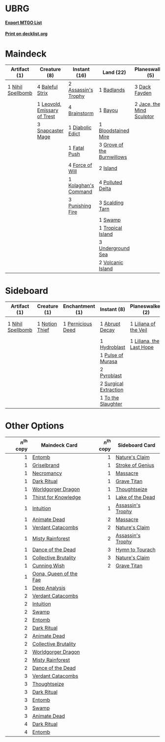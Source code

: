 # UBRG

#### [Export MTGO List](../collection/UBRG/UBRG.txt)
#### [Print on decklist.org](http://decklist.org/?deckmain=2%09Assassin's%20Trophy%0A1%09Badlands%0A4%09Baleful%20Strix%0A1%09Bayou%0A1%09Bloodstained%20Mire%0A4%09Brainstorm%0A3%09Dack%20Fayden%0A1%09Diabolic%20Edict%0A1%09Fatal%20Push%0A4%09Force%20of%20Will%0A3%09Grove%20of%20the%20Burnwillows%0A1%09Inquisition%20of%20Kozilek%0A2%09Island%0A2%09Jace,%20the%20Mind%20Sculptor%0A1%09Kolaghan's%20Command%0A1%09Leovold,%20Emissary%20of%20Trest%0A1%09Nihil%20Spellbomb%0A4%09Polluted%20Delta%0A4%09Ponder%0A3%09Punishing%20Fire%0A3%09Scalding%20Tarn%0A3%09Snapcaster%20Mage%0A1%09Swamp%0A2%09Thoughtseize%0A1%09Toxic%20Deluge%0A1%09Tropical%20Island%0A3%09Underground%20Sea%0A2%09Volcanic%20Island&deckside=1%09Abrupt%20Decay%0A1%09Hydroblast%0A2%09Hymn%20to%20Tourach%0A1%09Liliana%20of%20the%20Veil%0A1%09Liliana,%20the%20Last%20Hope%0A1%09Nihil%20Spellbomb%0A1%09Notion%20Thief%0A1%09Pernicious%20Deed%0A1%09Pulse%20of%20Murasa%0A2%09Pyroblast%0A2%09Surgical%20Extraction%0A1%09To%20the%20Slaughter)
# Maindeck

|                                        Artifact (1)                                        |                                             Creature (8)                                              |                                         Instant (16)                                          |                                              Land (22)                                              |                                          Planeswalker (5)                                          |                                            Sorcery (8)                                            |
|--------------------------------------------------------------------------------------------|-------------------------------------------------------------------------------------------------------|-----------------------------------------------------------------------------------------------|-----------------------------------------------------------------------------------------------------|----------------------------------------------------------------------------------------------------|---------------------------------------------------------------------------------------------------|
|1 [Nihil Spellbomb](http://gatherer.wizards.com/Pages/Card/Details.aspx?multiverseid=442215)|4 [Baleful Strix](http://gatherer.wizards.com/Pages/Card/Details.aspx?multiverseid=423507)             |2 [Assassin's Trophy](http://gatherer.wizards.com/Pages/Card/Details.aspx?multiverseid=452902) |1 [Badlands](http://gatherer.wizards.com/Pages/Card/Details.aspx?multiverseid=382852)                |3 [Dack Fayden](http://gatherer.wizards.com/Pages/Card/Details.aspx?multiverseid=382903)            |1 [Inquisition of Kozilek](http://gatherer.wizards.com/Pages/Card/Details.aspx?multiverseid=425900)|
|                                                                                            |1 [Leovold, Emissary of Trest](http://gatherer.wizards.com/Pages/Card/Details.aspx?multiverseid=416834)|4 [Brainstorm](http://gatherer.wizards.com/Pages/Card/Details.aspx?multiverseid=382871)        |1 [Bayou](http://gatherer.wizards.com/Pages/Card/Details.aspx?multiverseid=382860)                   |2 [Jace, the Mind Sculptor](http://gatherer.wizards.com/Pages/Card/Details.aspx?multiverseid=382979)|4 [Ponder](http://gatherer.wizards.com/Pages/Card/Details.aspx?multiverseid=451051)                |
|                                                                                            |3 [Snapcaster Mage](http://gatherer.wizards.com/Pages/Card/Details.aspx?multiverseid=425875)           |1 [Diabolic Edict](http://gatherer.wizards.com/Pages/Card/Details.aspx?multiverseid=442074)    |1 [Bloodstained Mire](http://gatherer.wizards.com/Pages/Card/Details.aspx?multiverseid=405094)       |                                                                                                    |2 [Thoughtseize](http://gatherer.wizards.com/Pages/Card/Details.aspx?multiverseid=438676)          |
|                                                                                            |                                                                                                       |1 [Fatal Push](http://gatherer.wizards.com/Pages/Card/Details.aspx?multiverseid=423724)        |3 [Grove of the Burnwillows](http://gatherer.wizards.com/Pages/Card/Details.aspx?multiverseid=438804)|                                                                                                    |1 [Toxic Deluge](http://gatherer.wizards.com/Pages/Card/Details.aspx?multiverseid=413650)          |
|                                                                                            |                                                                                                       |4 [Force of Will](http://gatherer.wizards.com/Pages/Card/Details.aspx?multiverseid=382943)     |2 [Island](http://gatherer.wizards.com/Pages/Card/Details.aspx?multiverseid=439602)                  |                                                                                                    |                                                                                                   |
|                                                                                            |                                                                                                       |1 [Kolaghan's Command](http://gatherer.wizards.com/Pages/Card/Details.aspx?multiverseid=394613)|4 [Polluted Delta](http://gatherer.wizards.com/Pages/Card/Details.aspx?multiverseid=405104)          |                                                                                                    |                                                                                                   |
|                                                                                            |                                                                                                       |3 [Punishing Fire](http://gatherer.wizards.com/Pages/Card/Details.aspx?multiverseid=243483)    |3 [Scalding Tarn](http://gatherer.wizards.com/Pages/Card/Details.aspx?multiverseid=426069)           |                                                                                                    |                                                                                                   |
|                                                                                            |                                                                                                       |                                                                                               |1 [Swamp](http://gatherer.wizards.com/Pages/Card/Details.aspx?multiverseid=439603)                   |                                                                                                    |                                                                                                   |
|                                                                                            |                                                                                                       |                                                                                               |1 [Tropical Island](http://gatherer.wizards.com/Pages/Card/Details.aspx?multiverseid=383138)         |                                                                                                    |                                                                                                   |
|                                                                                            |                                                                                                       |                                                                                               |3 [Underground Sea](http://gatherer.wizards.com/Pages/Card/Details.aspx?multiverseid=383142)         |                                                                                                    |                                                                                                   |
|                                                                                            |                                                                                                       |                                                                                               |2 [Volcanic Island](http://gatherer.wizards.com/Pages/Card/Details.aspx?multiverseid=383147)         |                                                                                                    |                                                                                                   |


# Sideboard

|                                        Artifact (1)                                        |                                      Creature (1)                                       |                                      Enchantment (1)                                       |                                          Instant (8)                                           |                                         Planeswalker (2)                                          |                                        Sorcery (2)                                         |
|--------------------------------------------------------------------------------------------|-----------------------------------------------------------------------------------------|--------------------------------------------------------------------------------------------|------------------------------------------------------------------------------------------------|---------------------------------------------------------------------------------------------------|--------------------------------------------------------------------------------------------|
|1 [Nihil Spellbomb](http://gatherer.wizards.com/Pages/Card/Details.aspx?multiverseid=442215)|1 [Notion Thief](http://gatherer.wizards.com/Pages/Card/Details.aspx?multiverseid=442200)|1 [Pernicious Deed](http://gatherer.wizards.com/Pages/Card/Details.aspx?multiverseid=442201)|1 [Abrupt Decay](http://gatherer.wizards.com/Pages/Card/Details.aspx?multiverseid=425971)       |1 [Liliana of the Veil](http://gatherer.wizards.com/Pages/Card/Details.aspx?multiverseid=425901)   |2 [Hymn to Tourach](http://gatherer.wizards.com/Pages/Card/Details.aspx?multiverseid=382976)|
|                                                                                            |                                                                                         |                                                                                            |1 [Hydroblast](http://gatherer.wizards.com/Pages/Card/Details.aspx?multiverseid=159231)         |1 [Liliana, the Last Hope](http://gatherer.wizards.com/Pages/Card/Details.aspx?multiverseid=414388)|                                                                                            |
|                                                                                            |                                                                                         |                                                                                            |1 [Pulse of Murasa](http://gatherer.wizards.com/Pages/Card/Details.aspx?multiverseid=407651)    |                                                                                                   |                                                                                            |
|                                                                                            |                                                                                         |                                                                                            |2 [Pyroblast](http://gatherer.wizards.com/Pages/Card/Details.aspx?multiverseid=159243)          |                                                                                                   |                                                                                            |
|                                                                                            |                                                                                         |                                                                                            |2 [Surgical Extraction](http://gatherer.wizards.com/Pages/Card/Details.aspx?multiverseid=397706)|                                                                                                   |                                                                                            |
|                                                                                            |                                                                                         |                                                                                            |1 [To the Slaughter](http://gatherer.wizards.com/Pages/Card/Details.aspx?multiverseid=409889)   |                                                                                                   |                                                                                            |


# Other Options

|*n*<sup>th</sup> copy|                                          Maindeck Card                                          |*n*<sup>th</sup> copy|                                       Sideboard Card                                       |
|--------------------:|-------------------------------------------------------------------------------------------------|--------------------:|--------------------------------------------------------------------------------------------|
|                    1|[Entomb](http://gatherer.wizards.com/Pages/Card/Details.aspx?multiverseid=270456)                |                    1|[Nature's Claim](http://gatherer.wizards.com/Pages/Card/Details.aspx?multiverseid=438743)   |
|                    1|[Griselbrand](http://gatherer.wizards.com/Pages/Card/Details.aspx?multiverseid=425897)           |                    1|[Stroke of Genius](http://gatherer.wizards.com/Pages/Card/Details.aspx?multiverseid=383114) |
|                    1|[Necromancy](http://gatherer.wizards.com/Pages/Card/Details.aspx?multiverseid=3621)              |                    1|[Massacre](http://gatherer.wizards.com/Pages/Card/Details.aspx?multiverseid=21324)          |
|                    1|[Dark Ritual](http://gatherer.wizards.com/Pages/Card/Details.aspx?multiverseid=205422)           |                    1|[Grave Titan](http://gatherer.wizards.com/Pages/Card/Details.aspx?multiverseid=389540)      |
|                    1|[Worldgorger Dragon](http://gatherer.wizards.com/Pages/Card/Details.aspx?multiverseid=383154)    |                    1|[Thoughtseize](http://gatherer.wizards.com/Pages/Card/Details.aspx?multiverseid=438676)     |
|                    1|[Thirst for Knowledge](http://gatherer.wizards.com/Pages/Card/Details.aspx?multiverseid=205311)  |                    1|[Lake of the Dead](http://gatherer.wizards.com/Pages/Card/Details.aspx?multiverseid=382995) |
|                    1|[Intuition](http://gatherer.wizards.com/Pages/Card/Details.aspx?multiverseid=397633)             |                    1|[Assassin's Trophy](http://gatherer.wizards.com/Pages/Card/Details.aspx?multiverseid=452902)|
|                    1|[Animate Dead](http://gatherer.wizards.com/Pages/Card/Details.aspx?multiverseid=265167)          |                    2|[Massacre](http://gatherer.wizards.com/Pages/Card/Details.aspx?multiverseid=21324)          |
|                    1|[Verdant Catacombs](http://gatherer.wizards.com/Pages/Card/Details.aspx?multiverseid=426074)     |                    2|[Nature's Claim](http://gatherer.wizards.com/Pages/Card/Details.aspx?multiverseid=438743)   |
|                    1|[Misty Rainforest](http://gatherer.wizards.com/Pages/Card/Details.aspx?multiverseid=426065)      |                    2|[Assassin's Trophy](http://gatherer.wizards.com/Pages/Card/Details.aspx?multiverseid=452902)|
|                    1|[Dance of the Dead](http://gatherer.wizards.com/Pages/Card/Details.aspx?multiverseid=184612)     |                    3|[Hymn to Tourach](http://gatherer.wizards.com/Pages/Card/Details.aspx?multiverseid=382976)  |
|                    1|[Collective Brutality](http://gatherer.wizards.com/Pages/Card/Details.aspx?multiverseid=414380)  |                    3|[Nature's Claim](http://gatherer.wizards.com/Pages/Card/Details.aspx?multiverseid=438743)   |
|                    1|[Cunning Wish](http://gatherer.wizards.com/Pages/Card/Details.aspx?multiverseid=34400)           |                    2|[Grave Titan](http://gatherer.wizards.com/Pages/Card/Details.aspx?multiverseid=389540)      |
|                    1|[Oona, Queen of the Fae](http://gatherer.wizards.com/Pages/Card/Details.aspx?multiverseid=370429)|                     |                                                                                            |
|                    1|[Deep Analysis](http://gatherer.wizards.com/Pages/Card/Details.aspx?multiverseid=382912)         |                     |                                                                                            |
|                    2|[Verdant Catacombs](http://gatherer.wizards.com/Pages/Card/Details.aspx?multiverseid=426074)     |                     |                                                                                            |
|                    2|[Intuition](http://gatherer.wizards.com/Pages/Card/Details.aspx?multiverseid=397633)             |                     |                                                                                            |
|                    2|[Swamp](http://gatherer.wizards.com/Pages/Card/Details.aspx?multiverseid=439603)                 |                     |                                                                                            |
|                    2|[Entomb](http://gatherer.wizards.com/Pages/Card/Details.aspx?multiverseid=270456)                |                     |                                                                                            |
|                    2|[Dark Ritual](http://gatherer.wizards.com/Pages/Card/Details.aspx?multiverseid=205422)           |                     |                                                                                            |
|                    2|[Animate Dead](http://gatherer.wizards.com/Pages/Card/Details.aspx?multiverseid=265167)          |                     |                                                                                            |
|                    2|[Collective Brutality](http://gatherer.wizards.com/Pages/Card/Details.aspx?multiverseid=414380)  |                     |                                                                                            |
|                    2|[Worldgorger Dragon](http://gatherer.wizards.com/Pages/Card/Details.aspx?multiverseid=383154)    |                     |                                                                                            |
|                    2|[Misty Rainforest](http://gatherer.wizards.com/Pages/Card/Details.aspx?multiverseid=426065)      |                     |                                                                                            |
|                    2|[Dance of the Dead](http://gatherer.wizards.com/Pages/Card/Details.aspx?multiverseid=184612)     |                     |                                                                                            |
|                    3|[Verdant Catacombs](http://gatherer.wizards.com/Pages/Card/Details.aspx?multiverseid=426074)     |                     |                                                                                            |
|                    3|[Thoughtseize](http://gatherer.wizards.com/Pages/Card/Details.aspx?multiverseid=438676)          |                     |                                                                                            |
|                    3|[Dark Ritual](http://gatherer.wizards.com/Pages/Card/Details.aspx?multiverseid=205422)           |                     |                                                                                            |
|                    3|[Entomb](http://gatherer.wizards.com/Pages/Card/Details.aspx?multiverseid=270456)                |                     |                                                                                            |
|                    3|[Swamp](http://gatherer.wizards.com/Pages/Card/Details.aspx?multiverseid=439603)                 |                     |                                                                                            |
|                    3|[Animate Dead](http://gatherer.wizards.com/Pages/Card/Details.aspx?multiverseid=265167)          |                     |                                                                                            |
|                    4|[Dark Ritual](http://gatherer.wizards.com/Pages/Card/Details.aspx?multiverseid=205422)           |                     |                                                                                            |
|                    4|[Entomb](http://gatherer.wizards.com/Pages/Card/Details.aspx?multiverseid=270456)                |                     |                                                                                            |

